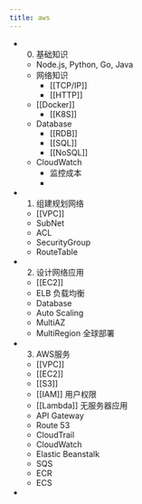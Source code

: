 ```yaml
---
title: aws
---
```


- 0. 基础知识
    - Node.js, Python, Go, Java
    - 网络知识
        - [[TCP/IP]]
        - [[HTTP]]
    - [[Docker]]
        - [[K8S]]
    - Database
        - [[RDB]]
        - [[SQL]]
        - [[NoSQL]]
    - CloudWatch
        - 监控成本
        -
- 1. 组建规划网络
    - [[VPC]]
    - SubNet
    - ACL
    - SecurityGroup
    - RouteTable
- 2. 设计网络应用
    - [[EC2]]
    - ELB 负载均衡
    - Database
    - Auto Scaling
    - MultiAZ
    - MultiRegion 全球部署
- 3. AWS服务
    - [[VPC]]
    - [[EC2]]
    - [[S3]]
    - [[IAM]] 用户权限
    - [[Lambda]] 无服务器应用
    - API Gateway
    - Route 53
    - CloudTrail
    - CloudWatch
    - Elastic Beanstalk
    - SQS
    - ECR
    - ECS
-